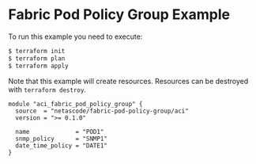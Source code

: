 <!-- BEGIN_TF_DOCS -->
# Fabric Pod Policy Group Example

To run this example you need to execute:

```bash
$ terraform init
$ terraform plan
$ terraform apply
```

Note that this example will create resources. Resources can be destroyed with `terraform destroy`.

```hcl
module "aci_fabric_pod_policy_group" {
  source  = "netascode/fabric-pod-policy-group/aci"
  version = ">= 0.1.0"

  name             = "POD1"
  snmp_policy      = "SNMP1"
  date_time_policy = "DATE1"
}
```
<!-- END_TF_DOCS -->